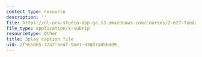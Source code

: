 ```yaml
---
content_type: resource
description: ''
file: https://ol-ocw-studio-app-qa.s3.amazonaws.com/courses/2-627-fundamentals-of-photovoltaics-fall-2013/2f555d6572a25eaf9ae1d38d7ad5b0d9_hewgCK5oZAo.vtt
file_type: application/x-subrip
resourcetype: Other
title: 3play caption file
uid: 2f555d65-72a2-5eaf-9ae1-d38d7ad5b0d9
---
```


